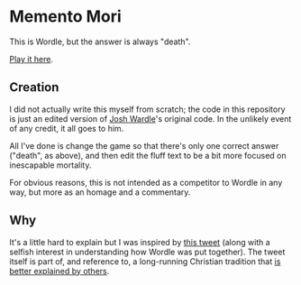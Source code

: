 # Memento Mori

This is Wordle, but the answer is always "death".

[Play it here](peritract.github.io/memento-mori-wordle/).

## Creation

I did not actually write this myself from scratch; the code in this repository is just an edited version of [Josh Wardle](https://twitter.com/powerlanguish)'s original code. In the unlikely event of any credit, it all goes to him.

All I've done is change the game so that there's only one correct answer ("death", as above), and then edit the fluff text to be a bit more focused on inescapable mortality.

For obvious reasons, this is not intended as a competitor to Wordle in any way, but more as an homage and a commentary.

## Why

It's a little hard to explain but I was inspired by [this tweet](https://twitter.com/pursuedbytruth/status/1496205943306137604) (along with a selfish interest in understanding how Wordle was put together). The tweet itself is part of, and reference to, a long-running Christian tradition that [is better explained by others](https://pursuedbytruth.com/).